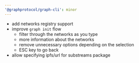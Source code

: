 ```yaml
---
'@graphprotocol/graph-cli': minor
---
```


- add networks registry support
- improve `graph init` flow
  - filter through the networks as you type
  - more information about the networks
  - remove unnecessary options depending on the selection
  - ESC key to go back
- allow specifying ipfs/url for substreams package
